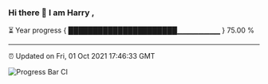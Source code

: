### Hi there 👋 I am Harry , 

⏳ Year progress { ██████████████████████▁▁▁▁▁▁▁▁ } 75.00 %

---

⏰ Updated on Fri, 01 Oct 2021 17:46:33 GMT

![Progress Bar CI](https://github.com/duykhang68/duykhang68/workflows/Progress%20Bar%20CI/badge.svg)
